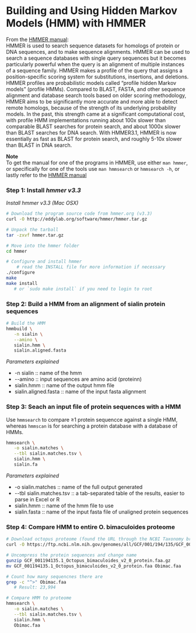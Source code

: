 # Building and Using Hidden Markov Models (HMM) with HMMER
From the [HMMER manual](http://eddylab.org/software/hmmer3/3.1b2/Userguide.pdf):  
HMMER is used to search sequence datasets for homologs of protein or DNA sequences, and to make sequence alignments. HMMER can be used to search a sequence databases with single query sequences but it becomes particularly powerful when the query is an alignment of multiple instances of a sequence family. HMMER makes a profile of the query that assigns a position-specific scoring system for substitutions, insertions, and deletions. HMMER profiles are probabilistic models called “profile hidden Markov models” (profile HMMs).
Compared to BLAST, FASTA, and other sequence alignment and database search tools based on older scoring methodology, HMMER aims to be significantly more accurate and more able to detect remote homologs, because of the strength of its underlying probability models. In the past, this strength came at a significant computational cost, with profile HMM implementations running about 100x slower than comparable BLAST searches for protein search, and about 1000x slower than BLAST searches for DNA search. With HMMER3.1, HMMER is now essentially as fast as BLAST for protein search, and roughly 5-10x slower than BLAST in DNA search.

__Note__  
To get the manual for one of the programs in HMMER, use either `man hmmer`, or specifically for one of the tools use `man hmmsearch` or `hmmsearch -h`, or lastly refer to the [HMMER manual](http://eddylab.org/software/hmmer3/3.1b2/Userguide.pdf)

### Step 1:  Install ___hmmer v3.3___
_Install hmmer v3.3 (Mac OSX)_
```bash
# Download the program source code from hmmer.org (v3.3)
curl -O http://eddylab.org/software/hmmer/hmmer.tar.gz

# Unpack the tarball
tar -zxvf hmmer.tar.gz

# Move into the hmmer folder
cd hmmer

# Configure and install hmmer
    # read the INSTALL file for more information if necessary
./configure
make
make install
   # or `sudo make install` if you need to login to root
```

### Step 2:  Build a HMM from an alignment of sialin protein sequences
```bash
# Build the HMM
hmmbuild \
   -n sialin \
   --amino \
   sialin.hmm \
   sialin.aligned.fasta
```
_Parameters explained_
- -n sialin :: name of the hmm
- --amino :: input sequences are amino acid (proteinn)
- sialin.hmm :: name of the output hmm file
- sialin.aligned.fasta :: name of the input fasta alignment

### Step 3: Seach an input file of protein sequences with a HMM
Use `hmmsearch` to compare ≥1 protein sequencce against a single HMM, whereas `hmmscan` is for searching a protein database with a database of HMMs.
```bash
hmmsearch \
   -o sialin.matches \
   --tbl sialin.matches.tsv \
   sialin.hmm \
   sialin.fa
```
_Parameters explained_
- -o sialin.matches :: name of the full output generated
- --tbl sialin.matches.tsv :: a tab-separated table of the results, easier to parse in Excel or R
- sialin.hmm :: name of the hmm file to use
- sialin.fasta :: name of the input fasta file of unaligned protein sequences

### Step 4:  Compare HMM to entire O. bimaculoides proteome
```bash
# Download octopus proteome (found the URL through the NCBI Taxonomy browser
curl -O https://ftp.ncbi.nlm.nih.gov/genomes/all/GCF/001/194/135/GCF_001194135.1_Octopus_bimaculoides_v2_0/GCF_001194135.1_Octopus_bimaculoides_v2_0_protein.faa.gz

# Uncompress the protein sequences and change name
gunzip GCF_001194135.1_Octopus_bimaculoides_v2_0_protein.faa.gz
mv GCF_001194135.1_Octopus_bimaculoides_v2_0_protein.faa Obimac.faa

# Count how many sequencnes there are
grep -c "^>" Obimac.faa
   # Result: 23,994

# Compare HMM to proteome
hmmsearch \
   -o sialin.matches \
   --tbl sialin.matches.tsv \
   sialin.hmm \
   Obimac.faa
```
